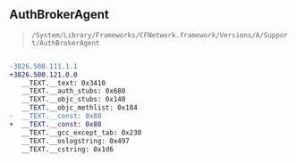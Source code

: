 ## AuthBrokerAgent

> `/System/Library/Frameworks/CFNetwork.framework/Versions/A/Support/AuthBrokerAgent`

```diff

-3826.500.111.1.1
+3826.500.121.0.0
   __TEXT.__text: 0x3410
   __TEXT.__auth_stubs: 0x680
   __TEXT.__objc_stubs: 0x140
   __TEXT.__objc_methlist: 0x184
-  __TEXT.__const: 0x88
+  __TEXT.__const: 0x80
   __TEXT.__gcc_except_tab: 0x230
   __TEXT.__oslogstring: 0x497
   __TEXT.__cstring: 0x1d6

```
